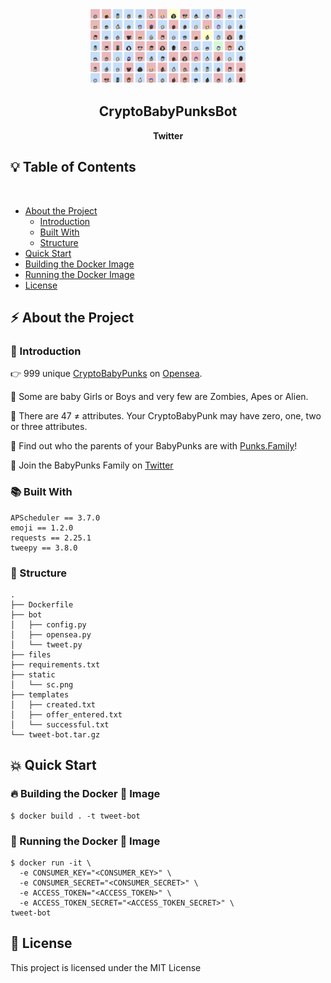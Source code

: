<!-- PROJECT LOGO -->
<br />
<p align="center">
  <img src="https://github.com/TheCryptoBabyPunks/CryptoBabyPunksDiscordBot/blob/main/static/sc.png" width="50%" height="50%">
</p>

<h2 align="center">CryptoBabyPunksBot</h2>

<p align="center">
  <b>Twitter</b>
</p>
 
## :bulb: Table of Contents
<br>

* [About the Project](#about-the-project)
  * [Introduction](#introduction)
  * [Built With](#built-with)
  * [Structure](#structure)
* [Quick Start](#quick-start)
*   [Building the Docker Image](building-the-docker-image)
*   [Running the Docker Image](running-the-docker-image)
* [License](#license)

## :zap: About the Project

### :tada: Introduction


👉 999 unique [CryptoBabyPunks](http://www.cryptobabypunks.com/allcryptobabypunks.html) on [Opensea](https://opensea.io/collection/cryptobabypunks).

🍼 Some are baby Girls or Boys and very few are Zombies, Apes or Alien.

💎 There are 47 ≠ attributes. Your CryptoBabyPunk may have zero, one, two or three attributes.

🥰 Find out who the parents of your BabyPunks are with [Punks.Family](http://punks.family/)!

💬 Join the BabyPunks Family on [Twitter](https://twitter.com/cryptobabypunks)

### :books: Built With

```
APScheduler == 3.7.0
emoji == 1.2.0
requests == 2.25.1
tweepy == 3.8.0
```

### :art: Structure

```
.
├── Dockerfile
├── bot
│   ├── config.py
│   ├── opensea.py
│   └── tweet.py
├── files
├── requirements.txt
├── static
│   └── sc.png
├── templates
│   ├── created.txt
│   ├── offer_entered.txt
│   └── successful.txt
└── tweet-bot.tar.gz
```
## :boom: Quick Start

### :fire: Building the Docker :whale: Image

```
$ docker build . -t tweet-bot
```
### :rocket: Running the Docker :whale: Image

```
$ docker run -it \
  -e CONSUMER_KEY="<CONSUMER_KEY>" \
  -e CONSUMER_SECRET="<CONSUMER_SECRET>" \
  -e ACCESS_TOKEN="<ACCESS_TOKEN>" \
  -e ACCESS_TOKEN_SECRET="<ACCESS_TOKEN_SECRET>" \
tweet-bot
```

## :open_book: License

This project is licensed under the MIT License

